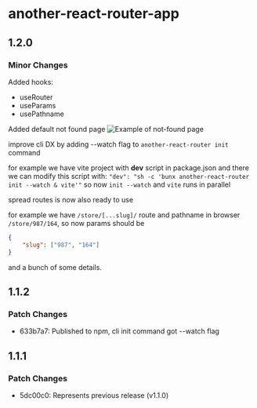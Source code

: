 # another-react-router-app

## 1.2.0

### Minor Changes

Added hooks:

- useRouter
- useParams
- usePathname

Added default not found page
![Example of not-found page](image.png)

improve cli DX
by adding --watch flag to `another-react-router init` command

for example we have vite project with **dev** script in package.json
and there we can modify this script with:
`"dev": "sh -c 'bunx another-react-router init --watch & vite'"`
so now `init --watch` and `vite` runs in parallel

spread routes is now also ready to use

for example we have `/store/[...slug]/` route
and pathname in browser `/store/987/164`, so now params should be

```json
{
	"slug": ["987", "164"]
}
```

and a bunch of some details.

## 1.1.2

### Patch Changes

- 633b7a7: Published to npm, cli init command got --watch flag

## 1.1.1

### Patch Changes

- 5dc00c0: Represents previous release (v1.1.0)
